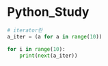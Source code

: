 # Python_Study

```python
# iterator란
a_iter = (a for a in range(10))

for i in range(10):
    print(next(a_iter))
```
